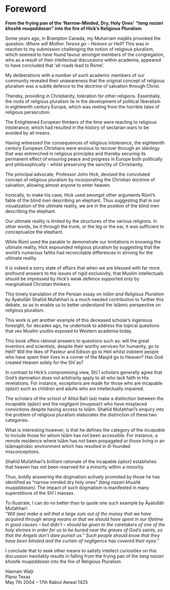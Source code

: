Foreword
========

**From the frying pan of the ‘Narrow-Minded, Dry, Holy Ones’** ***“tang
nazari khoshk muqaddasan”*** **into the fire of Hick’s Religious
Pluralism**

Some years ago, in Brampton Canada, my Muharram majālis provoked the
question: *Where will Mother Teresa* *go – Heaven or Hell*? This was in
reaction to my submission challenging the notion of religious pluralism,
which seemed to have found favour amongst members of the congregation,
who as a result of their intellectual discussions within academia,
appeared to have concluded that ‘all roads lead to Rome’.

My deliberations with a number of such academic members of our community
revealed their unawareness that the original concept of religious
pluralism was a subtle defence to the doctrine of salvation through
Christ.

Thereby, providing in Christianity, toleration for other religions.
Essentially, the roots of religious pluralism lie in the development of
political liberalism in eighteenth century Europe, which was reeling
from the horrible tales of religious persecution.

The Enlightened European thinkers of the time were reacting to religious
intolerance, which had resulted in the history of sectarian wars to be
avoided by all means.

Having witnessed the consequences of religious intolerance, the
eighteenth century European Christians were anxious to recover through
an ideology that was entrenched in religious principles and thereby
securing its permanent effect of ensuring peace and progress in Europe
both politically and philosophically - whilst preserving the sanctity of
Christianity.

The principal advocate, Professor John Hick, devised the convoluted
concept of religious pluralism by incorporating the Christian doctrine
of salvation, allowing almost anyone to enter heaven.

Ironically, to make his case, Hick used amongst other arguments Rūmī’s
fable of the blind men describing an elephant. Thus suggesting that in
our visualization of the ultimate reality, we are in the position of the
blind men describing the elephant.

Our ultimate reality is limited by the structures of the various
religions. In other words, be it through the trunk, or the leg or the
ear, it was sufficient to conceptualize the elephant.

While Rūmī used the parable to demonstrate our limitations in knowing
the ultimate reality, Hick expounded religious pluralism by suggesting
that the world’s numerous faiths had reconcilable differences in
striving for the ultimate reality.

It is indeed a sorry state of affairs that when we are blessed with far
more profound answers to the issues of rigid exclusivity, that Muslim
intellectuals should be impressed by Hick’s weak defence supported only
by marginalised Christian thinkers.

This timely translation of the Persian essay on *Islām and Religious
Pluralism* by Āyatullāh Shahīd Muťahharī is a much needed contribution
to further this debate, so as to enable us to better understand the
Islāmic perspective on religious pluralism.

This work is yet another example of this deceased scholar’s ingenious
foresight, for decades ago, he undertook to address the topical
questions that vex Muslim youths exposed to Western academia today.

This book offers rational answers to questions such as: will the great
inventors and scientists, despite their worthy services for humanity, go
to Hell? Will the likes of Pasteur and Edison go to Hell whilst indolent
people who have spent their lives in a corner of the Masjid go to
Heaven? Has God created Heaven solely for the Shī\`as?

In contrast to Hick’s compromising view, Shī\`ī scholars generally agree
that God’s damnation does not arbitrarily apply to all who lack faith in
His revelations. For instance, exceptions are made for those who are
incapable (*qāsir*) such as children and adults who are intellectually
impaired.

The scholars of the school of Ahlul Baīt (as) make a distinction between
the *incapable (qāsir)* and the *negligent* (*muqassir*) who have
misplaced convictions despite having access to Islām. Shahīd Muťahharī’s
enquiry into the problem of religious pluralism elaborates the
distinction of these two categories.

What is interesting however, is that he defines the category of the
*incapable* to include those for whom Islām has not been accessible. For
instance, a remote residence where Islām has not been propagated or
those living in an Islāmaphobic environment which has resulted in
ill-founded misconceptions.

Shahīd Muťahharī’s brilliant rationale of the incapable *(qāsir)*
establishes that heaven has not been reserved for a minority within a
minority.

Thus, boldly answering the dogmatism actively promoted by those he has
identified as “narrow minded dry holy ones” *(tang nazari khushk
muqaddasan)*. The impact of such dogmatism is manifested in many
superstitions of the Shī\`ī masses.

To illustrate, I can do no better than to quote one such example by
Āyatullāh Muťahharī:  
*“Will (we) make a will that a large sum out of the money that we have
acquired through wrong means or that we should have spent in our
lifetime in good causes – but didn’t – should be given to the caretakers
of one of the holy shrines in order for us to be buried near the graves
of God’s saints, so that the Angels don’t dare punish us.” Such people
should know that they have been blinded and the curtain of negligence
has covered their eyes.”*

I conclude that to seek other means to satisfy intellect curiosities on
this discussion inevitably results in falling from the frying pan of the
*tang nazari khoshk muqaddasan* into the fire of Religious Pluralism.

Hasnain Walji  
 Plano Texas  
 May 7th 2004 – 17th Rabiul Awwal 1425


